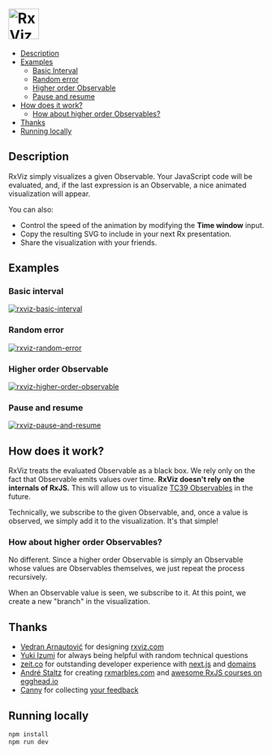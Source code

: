 # <a href='https://rxviz.com'><img src='https://user-images.githubusercontent.com/259753/26937967-b6bd7262-4c27-11e7-97f3-29878d7ec468.png' height='60' alt='RxViz logo'></a>

* [Description](#description)
* [Examples](#examples)
  * [Basic Interval](#basic-interval)
  * [Random error](#random-error)
  * [Higher order Observable](#higher-order-observable)
  * [Pause and resume](#pause-and-resume)
* [How does it work?](#how-does-it-work)
  * [How about higher order Observables?](#how-about-higher-order-observables)
* [Thanks](#thanks)
* [Running locally](#running-locally)

## Description

RxViz simply visualizes a given Observable. Your JavaScript code will be evaluated, and, if the last expression is an Observable, a nice animated visualization will appear.

You can also:

* Control the speed of the animation by modifying the **Time window** input.
* Copy the resulting SVG to include in your next Rx presentation.
* Share the visualization with your friends.

## Examples

### Basic interval

[![rxviz-basic-interval](https://user-images.githubusercontent.com/259753/26908333-f27e17f8-4bae-11e7-87b8-3851778e9cf6.gif)](https://rxviz.com/examples/basic-interval)

### Random error

[![rxviz-random-error](https://user-images.githubusercontent.com/259753/27258497-e7eeb36a-53b0-11e7-8399-8e3cea31f7e6.gif)](https://rxviz.com/examples/random-error)

### Higher order Observable

[![rxviz-higher-order-observable](https://user-images.githubusercontent.com/259753/26908347-fefb6fa8-4bae-11e7-8d06-0658e3cf1e17.gif)](https://rxviz.com/examples/higher-order-observable)

### Pause and resume

[![rxviz-pause-and-resume](https://user-images.githubusercontent.com/259753/26908310-bb0f8540-4bae-11e7-9bb7-9520ec567fdf.gif)](https://rxviz.com/examples/pause-and-resume)

## How does it work?

RxViz treats the evaluated Observable as a black box. We rely only on the fact that Observable emits values over time. **RxViz doesn't rely on the internals of RxJS.** This will allow us to visualize [TC39 Observables](https://github.com/tc39/proposal-observable) in the future.

Technically, we subscribe to the given Observable, and, once a value is observed, we simply add it to the visualization. It's that simple!

### How about higher order Observables?

No different. Since a higher order Observable is simply an Observable whose values are Observables themselves, we just repeat the process recursively.

When an Observable value is seen, we subscribe to it. At this point, we create a new "branch" in the visualization.

## Thanks

* [Vedran Arnautović](https://twitter.com/vedranio) for designing [rxviz.com](https://rxviz.com)
* [Yuki Izumi](https://github.com/kivikakk) for always being helpful with random technical questions
* [zeit.co](https://zeit.co) for outstanding developer experience with [next.js](https://github.com/zeit/next.js) and [domains](https://zeit.co/domains)
* [André Staltz](https://twitter.com/andrestaltz) for creating [rxmarbles.com](http://rxmarbles.com) and [awesome RxJS courses on egghead.io](https://egghead.io/courses#technology-rx)
* [Canny](https://canny.io) for collecting [your feedback](https://rxviz.canny.io/feature-requests)

## Running locally

```bash
npm install
npm run dev
```
